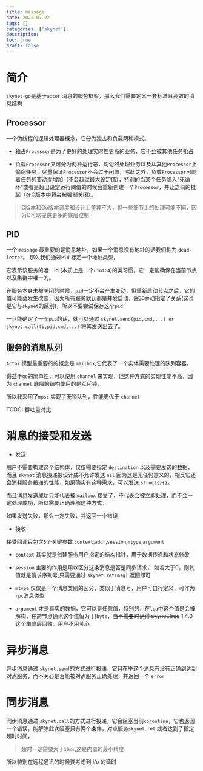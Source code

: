 ```yaml
---
title: message
date: 2022-07-22
tags: []
categories: ['skynet']
description: 
toc: true
draft: false
---
```



# 简介

`skynet-go`是基于`actor` 消息的服务框架，那么我们需要定义一套标准且高效的消息结构



## Processor

一个伪线程的逻辑处理器概念，它分为独占和负载两种模式。
+ 独占`Processor`是为了更好的处理实时性更高的业务，它不会被其他任务抢占

+ 负载`Processor`又可分为两种运行态，均匀的处理业务以及从其他`Processor`上偷窃任务，尽量保证`Processor`不会过于闲置，除此之外，负载`Processor`可随着任务的变动而增加（不会超过最大设定值），特别的当某个任务陷入”死循环”或者是超出设定运行阈值的时候会重新创建一个`Processor`，并让之前的挂起（在C版本中将会被强制关闭）。

> C版本和Go版本调度和设计上差异不大，但一些细节上的处理可能不同，因为C可以提供更多的底层控制

## PID

一个 `message` 最重要的是消息地址，如果一个消息没有地址的话我们称为 `dead-letter`。 那么我们通过`Pid` 标定一个地址类型，

它表示该服务的唯一id (本质上是一个`uint64`)的类习惯，它一定能确保在当前节点以及集群中唯一的。

在服务本身未被关闭的时候，`pid`一定不会产生变动，但重新启动节点之后，它的值可能会发生改变，因为所有服务默认都是并发启动，除非手动指定了关系(这也是它与`skynet`的区别)，所以不要尝试保存这个`pid`

一旦能确定了一个`pid`的话，就可以通过 `skynet.send(pid,cmd,...) or skynet.call(ti,pid,cmd,...)` 将其发送出去了。



## 服务的消息队列


`Actor` 模型最重要的的概念是 `mailbox`,它代表了一个实体需要处理的队列容器，

得益于`go`的简单性，可以使用 `channel` 来实现，但这种方式的实现性能不高，因为 `channel` 底层的结构使用的是互斥锁，

所以我采用了`mpsc` 实现了无锁队列，性能更优于 `channel`

TODO: 吞吐量对比


# 消息的接受和发送

+ 发送

用户不需要构建这个结构体，仅仅需要指定 `destination` 以及需要发送的数据，而且 `skynet` 消息投递被设计成不允许发送 `nil` 因为这是无任何意义的，相反它还会消耗服务投递的性能，如果确实有这种需求，可以发送 `struct{}{}`。

而且消息发送成功只能代表被 `mailbox` 接受了，不代表会被立即处理，而不会一定处理成功，所以需要正确理解这种方式。

如果发送失败，那么一定失败，并返回一个错误


+ 接收

接受回调只包含`5`个关键参数 `context`,`addr`,`session`,`mtype`,`argument`

- `context` 其实就是创建服务用户指定的结构指针，用于数据传递和状态修改

- `session` 主要的作用是用以区分这条消息是否是同步请求， 如若大于0，则其值就是请求序列号,只需要通过 `skynet.ret(msg)` 返回即可

- `mtype` 仅仅是一个消息类别的区分，类似于消息号，用户可自行定义，可作为`rpc`消息类型

- `argument` 才是真实的数据，它可以是任意值，特别的，在`lua`中这个值是会被解构，在跨节点通讯这个值恒为 `[]byte`，~~当不需要时记得 skynet.free~~  1.4.0 这个由底层回收，用户不用关心



# 异步消息

异步消息通过 `skynet.send`的方式进行投递，它只在乎这个消息有没有正确到达到对点服务，而不关心是否能被对点服务正确处理，并返回一个 `error`

# 同步消息

同步消息通过 `skynet.call`的方式进行投递，它会阻塞当前`coroutine`，它也返回一个错误，能解除此次阻塞只有两个条件，对点服务`skynet.ret` 或者达到了指定超时时间，
> 超时一定需要大于`10ms`,这是内置的最小精度

所以特别在远程通讯的时候要考虑到 i/o 的延时

